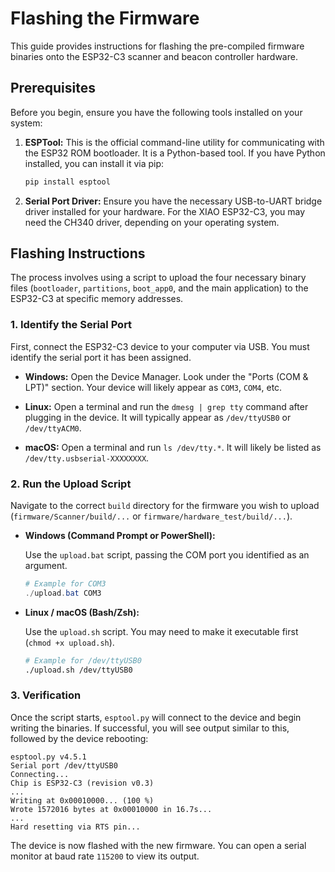 # Flashing the Firmware

This guide provides instructions for flashing the pre-compiled firmware binaries onto the ESP32-C3 scanner and beacon controller hardware.

## Prerequisites

Before you begin, ensure you have the following tools installed on your system:

1.  **ESPTool:** This is the official command-line utility for communicating with the ESP32 ROM bootloader. It is a Python-based tool. If you have Python installed, you can install it via pip:
    ```bash
    pip install esptool
    ```

2.  **Serial Port Driver:** Ensure you have the necessary USB-to-UART bridge driver installed for your hardware. For the XIAO ESP32-C3, you may need the CH340 driver, depending on your operating system.

## Flashing Instructions

The process involves using a script to upload the four necessary binary files (`bootloader`, `partitions`, `boot_app0`, and the main application) to the ESP32-C3 at specific memory addresses.

### 1. Identify the Serial Port

First, connect the ESP32-C3 device to your computer via USB. You must identify the serial port it has been assigned.

*   **Windows:** Open the Device Manager. Look under the "Ports (COM & LPT)" section. Your device will likely appear as `COM3`, `COM4`, etc.

*   **Linux:** Open a terminal and run the `dmesg | grep tty` command after plugging in the device. It will typically appear as `/dev/ttyUSB0` or `/dev/ttyACM0`.

*   **macOS:** Open a terminal and run `ls /dev/tty.*`. It will likely be listed as `/dev/tty.usbserial-XXXXXXXX`.

### 2. Run the Upload Script

Navigate to the correct `build` directory for the firmware you wish to upload (`firmware/Scanner/build/...` or `firmware/hardware_test/build/...`).

*   **Windows (Command Prompt or PowerShell):**

    Use the `upload.bat` script, passing the COM port you identified as an argument.

    ```powershell
    # Example for COM3
    ./upload.bat COM3
    ```

*   **Linux / macOS (Bash/Zsh):**

    Use the `upload.sh` script. You may need to make it executable first (`chmod +x upload.sh`).

    ```bash
    # Example for /dev/ttyUSB0
    ./upload.sh /dev/ttyUSB0
    ```

### 3. Verification

Once the script starts, `esptool.py` will connect to the device and begin writing the binaries. If successful, you will see output similar to this, followed by the device rebooting:

```
esptool.py v4.5.1
Serial port /dev/ttyUSB0
Connecting...
Chip is ESP32-C3 (revision v0.3)
...
Writing at 0x00010000... (100 %)
Wrote 1572016 bytes at 0x00010000 in 16.7s...
...
Hard resetting via RTS pin...
```

The device is now flashed with the new firmware. You can open a serial monitor at baud rate `115200` to view its output. 